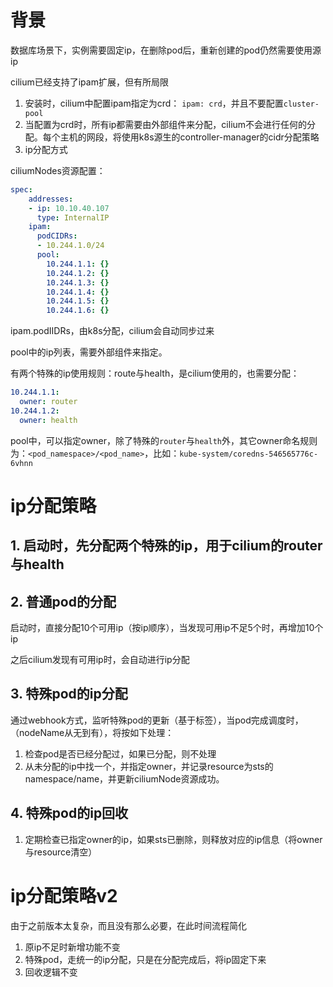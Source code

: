 
# 背景

数据库场景下，实例需要固定ip，在删除pod后，重新创建的pod仍然需要使用源ip

cilium已经支持了ipam扩展，但有所局限

1. 安装时，cilium中配置ipam指定为crd： `ipam: crd`，并且不要配置`cluster-pool`
2. 当配置为crd时，所有ip都需要由外部组件来分配，cilium不会进行任何的分配。每个主机的网段，将使用k8s源生的controller-manager的cidr分配策略
3. ip分配方式

ciliumNodes资源配置：
```yaml
spec:
    addresses:
    - ip: 10.10.40.107
      type: InternalIP
    ipam:
      podCIDRs:
      - 10.244.1.0/24
      pool:
        10.244.1.1: {}
        10.244.1.2: {}
        10.244.1.3: {}
        10.244.1.4: {}
        10.244.1.5: {}
        10.244.1.6: {}

```
ipam.podIIDRs，由k8s分配，cilium会自动同步过来

pool中的ip列表，需要外部组件来指定。

有两个特殊的ip使用规则：route与health，是cilium使用的，也需要分配：

```yaml
10.244.1.1:
  owner: router
10.244.1.2:
  owner: health
```

pool中，可以指定owner，除了特殊的`router`与`health`外，其它owner命名规则为：`<pod_namespace>/<pod_name>`，比如：`kube-system/coredns-546565776c-6vhnn`

# ip分配策略

## 1. 启动时，先分配两个特殊的ip，用于cilium的router与health

## 2. 普通pod的分配

启动时，直接分配10个可用ip（按ip顺序），当发现可用ip不足5个时，再增加10个ip

之后cilium发现有可用ip时，会自动进行ip分配

## 3. 特殊pod的ip分配

通过webhook方式，监听特殊pod的更新（基于标签），当pod完成调度时，（nodeName从无到有），将按如下处理：

1. 检查pod是否已经分配过，如果已分配，则不处理
2. 从未分配的ip中找一个，并指定owner，并记录resource为sts的namespace/name，并更新ciliumNode资源成功。

## 4. 特殊pod的ip回收

1. 定期检查已指定owner的ip，如果sts已删除，则释放对应的ip信息（将owner与resource清空）

# ip分配策略v2

由于之前版本太复杂，而且没有那么必要，在此时间流程简化

1. 原ip不足时新增功能不变
2. 特殊pod，走统一的ip分配，只是在分配完成后，将ip固定下来
3. 回收逻辑不变
